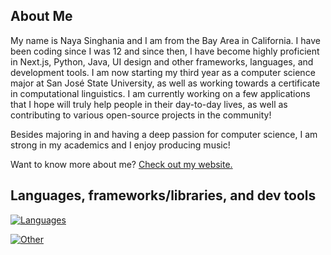 ## About Me

My name is Naya Singhania and I am from the Bay Area in California. I have been coding since I was 12 and since then, I have become highly proficient in Next.js, Python, Java, UI design and other frameworks, languages, and development tools. I am now starting my third year as a computer science major at San José State University, as well as working towards a certificate in computational linguistics. I am currently working on a few applications that I hope will truly help people in their day-to-day lives, as well as contributing to various open-source projects in the community!

Besides majoring in and having a deep passion for computer science, I am strong in my academics and I enjoy producing music!

Want to know more about me? [Check out my website.](https://nayasinghania.com)

## Languages, frameworks/libraries, and dev tools

[![Languages](https://skillicons.dev/icons?i=ts,js,html,css,java,py,md,bash)](https://skillicons.dev)

[![Other](https://skillicons.dev/icons?i=nodejs,react,nextjs,astro,supabase,postgres,tailwind,fastapi,aws,gcp,figma,vite,githubactions,arduino)](https://skillicons.dev)
